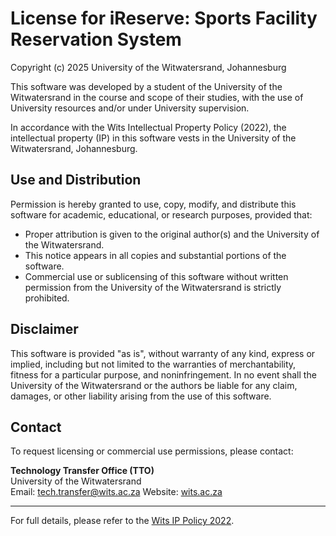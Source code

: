 # License for iReserve: Sports Facility Reservation System


Copyright (c) 2025 University of the Witwatersrand, Johannesburg

This software was developed by a student of the University of the Witwatersrand in the course and scope of their studies, with the use of University resources and/or under University supervision. 

In accordance with the Wits Intellectual Property Policy (2022), the intellectual property (IP) in this software vests in the University of the Witwatersrand, Johannesburg. 

## Use and Distribution

Permission is hereby granted to use, copy, modify, and distribute this software for academic, educational, or research purposes, provided that:

- Proper attribution is given to the original author(s) and the University of the Witwatersrand.
- This notice appears in all copies and substantial portions of the software.
- Commercial use or sublicensing of this software without written permission from the University of the Witwatersrand is strictly prohibited.

## Disclaimer

This software is provided "as is", without warranty of any kind, express or implied, including but not limited to the warranties of merchantability, fitness for a particular purpose, and noninfringement. In no event shall the University of the Witwatersrand or the authors be liable for any claim, damages, or other liability arising from the use of this software.

## Contact

To request licensing or commercial use permissions, please contact:

**Technology Transfer Office (TTO)**  
University of the Witwatersrand  
Email: tech.transfer@wits.ac.za
Website: [wits.ac.za](https://wits.ac.za)


---

For full details, please refer to the [Wits IP Policy 2022](https://www.wits.ac.za/innovation/intellectual-property-policy/).
